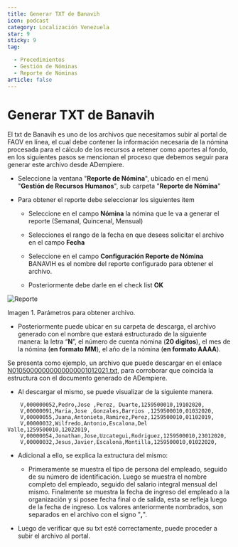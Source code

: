 ```yaml
---
title: Generar TXT de Banavih
icon: podcast
category: Localización Venezuela
star: 9
sticky: 9
tag:

  - Procedimientos
  - Gestión de Nóminas
  - Reporte de Nóminas
article: false
---
```


**Generar TXT de Banavih**
==========================

El txt de Banavih es uno de los archivos que necesitamos subir al portal de FAOV en línea, el cual debe contener la información necesaria de la nómina procesada para el cálculo de los recursos a retener como aportes al fondo, en los siguientes pasos se mencionan el proceso que debemos seguir para generar este archivo desde ADempiere.

- Seleccione la ventana "**Reporte de Nómina**", ubicado en el menú "**Gestión de Recursos Humanos**", sub carpeta "**Reporte de Nómina**"

- Para obtener el reporte debe seleccionar los siguientes item

  - Seleccione en el campo **Nómina** la nómina que le va a generar el reporte (Semanal, Quincenal, Mensual)

  - Selecciones el rango de la fecha en que desees solicitar el archivo en el campo **Fecha**
  
  - Seleccione en el campo **Configuración Reporte de Nómina** BANAVIH es el nombre del reporte configurado para obtener el archivo.

  - Posteriormente debe darle en el check list **OK**

![Reporte](/assets/img/docs/lve/procedures/payroll/payroll-report/resources/banavih.png)

Imagen 1. Parámetros para obtener archivo.

- Posteriormente puede ubicar en su carpeta de descarga, el archivo generado con el nombre que estará estructurado de la siguiente manera: la letra “**N**”, el número de cuenta nómina (**20 dígitos**), el mes de la nómina (**en formato MM**), el año de la nómina (**en formato AAAA**).

Se presenta como ejemplo, un archivo que puede descargar en el enlace [N01050000000000000001012021.txt](/assets/img/docs/lve/procedures/payroll/payroll-report/resources/N01050000000000000001012021.txt), para corroborar que coincida la estructura con el documento generado de ADempiere.

- Al descargar el mismo, se puede visualizar de la siguiente manera.

~~~
    V,000000052,Pedro,Jose ,Perez, Duarte,1259500010,19102020,
    V,00000091,Maria,Jose ,Gonzales,Barrios ,1259500010,01032020,
    V,00000055,Juana,Antonieta,Ramirez,Perez,1259500010,01102019,
    V,00000032,Wilfredo,Antonio,Escalona,Del Valle,1259500010,12022019,
    V,00000054,Jonathan,Jose,Uzcategui,Rodriguez,1259500010,23012020,
    V,00000032,Jesus,Javier,Escalona,Montilla,1259500010,01022020,
~~~

- Adicional a ello, se explica la extructura del mismo:

  - Primeramente se muestra el tipo de persona del empleado, seguido de su número de identificación. Luego se muestra el nombre completo del empleado, seguido del salario integral mensual del mismo. Finalmente se muestra la fecha de ingreso del empleado a la organización y si posee fecha final o de salida, esta se refleja luego de la fecha de ingreso. Los valores anteriormente nombrados, son separados en el archivo con el signo "**,**".

- Luego de verificar que su txt esté correctamente, puede proceder a subir el archivo al portal.
